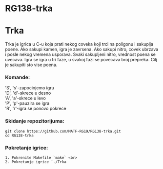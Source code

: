 # RG138-trka
# Trka

Trka je igrica u C-u koja prati nekog coveka koji trci na poligonu i sakuplja poene. Ako sakupi kamen, igra je zavrsena. Ako sakupi nitro, covek ubrzava i posle nekog vremena usporava. Svaki sakupljeni nitro, vrednost poena se uvecava. Igra se igra u tri faze, u svakoj fazi se povecava broj prepreka. Cilj je sakupiti sto vise poena.

### Komande:
'S', 's'-zapocinjemo igru <br>
'D', 'd'-skrece u desno <br>
'A', 'a'-skrece u levo <br>
'P', 'p'-pauzira se igra <br>
'R', 'r'-igra se ponovo pokrece <br>

### Skidanje repozitorijuma:
```
git clone https://github.com/MATF-RG19/RG138-trka.git
cd RG138-trka
```

### Pokretanje igrice:
```
1. Pokrenite Makefile `make` <br>
2. Pokretanje igrice `./Trka
```
